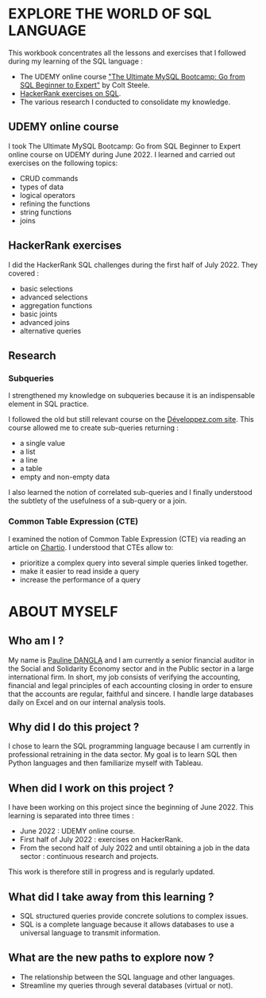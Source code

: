 # EXPLORE THE WORLD OF SQL LANGUAGE

This workbook concentrates all the lessons and exercises that I followed during my learning of the SQL language :
- The UDEMY online course ["The Ultimate MySQL Bootcamp: Go from SQL Beginner to Expert"](https://www.udemy.com/course/the-ultimate-mysql-bootcamp-go-from-sql-beginner-to-expert/) by Colt Steele.
- [HackerRank exercises on SQL](https://www.hackerrank.com/domains/sql).
- The various research I conducted to consolidate my knowledge.

## UDEMY online course 

I took The Ultimate MySQL Bootcamp: Go from SQL Beginner to Expert online course on UDEMY during June 2022.
I learned and carried out exercises on the following topics:
- CRUD commands
- types of data
- logical operators
- refining the functions
- string functions
- joins

## HackerRank exercises

I did the HackerRank SQL challenges during the first half of July 2022. They covered :
- basic selections
- advanced selections
- aggregation functions
- basic joints
- advanced joins
- alternative queries

## Research

### Subqueries

I strengthened my knowledge on subqueries because it is an indispensable element in SQL practice.

I followed the old but still relevant course on the [Développez.com site](https://sqlpro.developpez.com/cours/sqlaz/sousrequetes/#L2). This course allowed me to create sub-queries returning :
- a single value
- a list
- a line
- a table
- empty and non-empty data

I also learned the notion of correlated sub-queries and I finally understood the subtlety of the usefulness of a sub-query or a join.

### Common Table Expression (CTE) 

I examined the notion of Common Table Expression (CTE) via reading an article on [Chartio](https://chartio.com/resources/tutorials/using-common-table-expressions/#how-to-create-a-cte). I understood that CTEs allow to:
- prioritize a complex query into several simple queries linked together.
- make it easier to read inside a query
- increase the performance of a query

# ABOUT MYSELF

## Who am I ?

My name is [Pauline DANGLA](https://www.linkedin.com/in/pauline-dangla-a8907314b/) and I am currently a senior financial auditor in the Social and Solidarity Economy sector and in the Public sector in a large international firm.
In short, my job consists of verifying the accounting, financial and legal principles of each accounting closing in order to ensure that the accounts are regular, faithful and sincere.
I handle large databases daily on Excel and on our internal analysis tools.

## Why did I do this project ?

I chose to learn the SQL programming language because I am currently in professional retraining in the data sector.
My goal is to learn SQL then Python languages and then familiarize myself with Tableau.

## When did I work on this project ?

I have been working on this project since the beginning of June 2022. This learning is separated into three times :
- June 2022 : UDEMY online course.
- First half of July 2022 : exercises on HackerRank.
- From the second half of July 2022 and until obtaining a job in the data sector : continuous research and projects.

This work is therefore still in progress and is regularly updated.

## What did I take away from this learning ?

- SQL structured queries provide concrete solutions to complex issues.
- SQL is a complete language because it allows databases to use a universal language to transmit information.

## What are the new paths to explore now ?

- The relationship between the SQL language and other languages.
- Streamline my queries through several databases (virtual or not).

